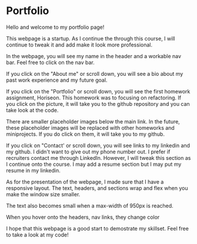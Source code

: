 # Portfolio
Hello and welcome to my portfolio page! 

This webpage is a startup. As I continue the through this course, I will continue to tweak it and add make it look more professional. 

In the webpage, you will see my name in the header and a workable nav bar. Feel free to click on the nav bar.

If you click on the "About me" or scroll down, you will see a bio about my past work experience and my future goal.

If you click on the "Portfolio" or scroll down, you will see the first homework assignment, Horiseon. This homework was to focusing on refactoring. If you click on the picture, it will take you to the github repository and you can take look at the code.

There are smaller placeholder images below the main link. In the future, these placeholder images will be replaced with other homeworks and miniprojects. If you do click on them, it will take you to my github. 

If you click on "Contact' or scroll down, you will see links to my linkedin and my github. I didn't want to give out my phone number out. I prefer if recruiters contact me through LinkedIn. However, I will tweak this section as I continue onto the course. I may add a resume section but I may put my resume in my linkedin.

As for the presentation of the webpage, I made sure that I have a responsive layout. The text, headers, and sections wrap and flex when you make the window size smaller. 

The text also becomes small when a max-width of 950px is reached.

When you hover onto the headers, nav links, they change color

I hope that this webpage is a good start to demostrate my skillset. Feel free to take a look at my code!


